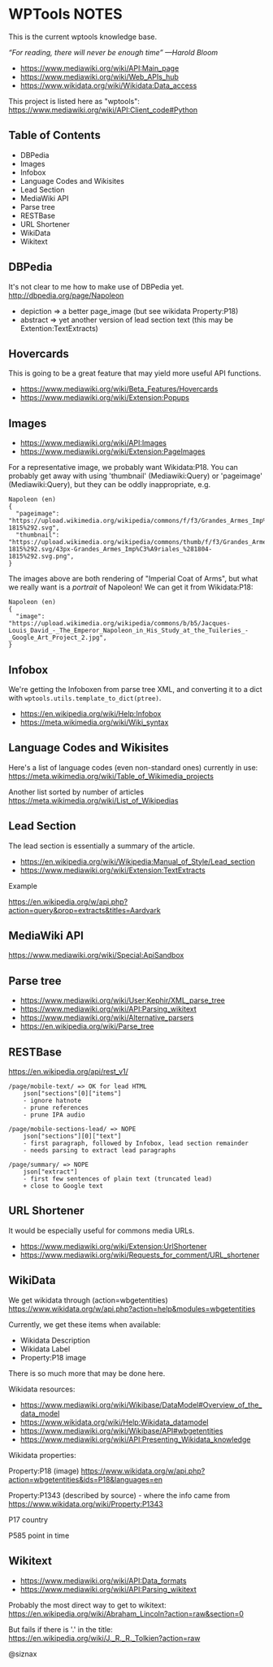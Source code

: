 WPTools NOTES
=============

This is the current wptools knowledge base.

_“For reading, there will never be enough time” —Harold Bloom_

* https://www.mediawiki.org/wiki/API:Main_page
* https://www.mediawiki.org/wiki/Web_APIs_hub
* https://www.wikidata.org/wiki/Wikidata:Data_access

This project is listed here as "wptools":
https://www.mediawiki.org/wiki/API:Client_code#Python


Table of Contents
-----------------

* DBPedia
* Images
* Infobox
* Language Codes and Wikisites
* Lead Section
* MediaWiki API
* Parse tree
* RESTBase
* URL Shortener
* WikiData
* Wikitext


DBPedia
-------

It's not clear to me how to make use of DBPedia yet.
http://dbpedia.org/page/Napoleon

* depiction => a better page_image (but see wikidata Property:P18)
* abstract => yet another version of lead section text (this may be
  Extention:TextExtracts)


Hovercards
----------

This is going to be a great feature that may yield more useful API
functions.

* https://www.mediawiki.org/wiki/Beta_Features/Hovercards
* https://www.mediawiki.org/wiki/Extension:Popups


Images
------

* https://www.mediawiki.org/wiki/API:Images
* https://www.mediawiki.org/wiki/Extension:PageImages

For a representative image, we probably want Wikidata:P18. You can
probably get away with using 'thumbnail' (Mediawiki:Query) or
'pageimage' (Mediawiki:Query), but they can be oddly inappropriate,
e.g.

    Napoleon (en)
    {
      "pageimage": "https://upload.wikimedia.org/wikipedia/commons/f/f3/Grandes_Armes_Imp%C3%A9riales_%281804-1815%292.svg",
      "thumbnail": "https://upload.wikimedia.org/wikipedia/commons/thumb/f/f3/Grandes_Armes_Imp%C3%A9riales_%281804-1815%292.svg/43px-Grandes_Armes_Imp%C3%A9riales_%281804-1815%292.svg.png",
    }

The images above are both rendering of "Imperial Coat of Arms", but
what we really want is a _portrait_ of Napoleon! We can get it from
Wikidata:P18:

    Napoleon (en)
    {
      "image": "https://upload.wikimedia.org/wikipedia/commons/b/b5/Jacques-Louis_David_-_The_Emperor_Napoleon_in_His_Study_at_the_Tuileries_-_Google_Art_Project_2.jpg",
    }


Infobox
-------

We're getting the Infoboxen from parse tree XML, and converting it to
a dict with ``wptools.utils.template_to_dict(ptree)``.

* https://en.wikipedia.org/wiki/Help:Infobox
* https://meta.wikimedia.org/wiki/Wiki_syntax


Language Codes and Wikisites
----------------------------

Here's a list of language codes (even non-standard ones) currently in use:
https://meta.wikimedia.org/wiki/Table_of_Wikimedia_projects

Another list sorted by number of articles
https://meta.wikimedia.org/wiki/List_of_Wikipedias


Lead Section
------------

The lead section is essentially a summary of the article.

* https://en.wikipedia.org/wiki/Wikipedia:Manual_of_Style/Lead_section
* https://www.mediawiki.org/wiki/Extension:TextExtracts

Example

https://en.wikipedia.org/w/api.php?action=query&prop=extracts&titles=Aardvark


MediaWiki API
-------------

https://www.mediawiki.org/wiki/Special:ApiSandbox


Parse tree
----------

* https://www.mediawiki.org/wiki/User:Kephir/XML_parse_tree
* https://www.mediawiki.org/wiki/API:Parsing_wikitext
* https://www.mediawiki.org/wiki/Alternative_parsers
* https://en.wikipedia.org/wiki/Parse_tree


RESTBase
--------

https://en.wikipedia.org/api/rest_v1/

    /page/mobile-text/ => OK for lead HTML
        json["sections"[0]["items"]
        - ignore hatnote
        - prune references
        - prune IPA audio
    
    /page/mobile-sections-lead/ => NOPE
        json["sections"][0]["text"]
        - first paragraph, followed by Infobox, lead section remainder
        - needs parsing to extract lead paragraphs
    
    /page/summary/ => NOPE
        json["extract"]
        - first few sentences of plain text (truncated lead)
        + close to Google text


URL Shortener
-------------

It would be especially useful for commons media URLs.

* https://www.mediawiki.org/wiki/Extension:UrlShortener
* https://www.mediawiki.org/wiki/Requests_for_comment/URL_shortener


WikiData
--------

We get wikidata through (action=wbgetentities)
https://www.wikidata.org/w/api.php?action=help&modules=wbgetentities

Currently, we get these items when available:

* Wikidata Description
* Wikidata Label
* Property:P18 image

There is so much more that may be done here.

Wikidata resources:

* https://www.mediawiki.org/wiki/Wikibase/DataModel#Overview_of_the_data_model
* https://www.wikidata.org/wiki/Help:Wikidata_datamodel
* https://www.mediawiki.org/wiki/Wikibase/API#wbgetentities
* https://www.mediawiki.org/wiki/API:Presenting_Wikidata_knowledge

Wikidata properties:

Property:P18 (image)
https://www.wikidata.org/w/api.php?action=wbgetentities&ids=P18&languages=en

Property:P1343 (described by source) - where the info came from
https://www.wikidata.org/wiki/Property:P1343

P17 country

P585 point in time


Wikitext
--------

* https://www.mediawiki.org/wiki/API:Data_formats
* https://www.mediawiki.org/wiki/API:Parsing_wikitext

Probably the most direct way to get to wikitext:
https://en.wikipedia.org/wiki/Abraham_Lincoln?action=raw&section=0

But fails if there is '.' in the title:
https://en.wikipedia.org/wiki/J._R._R._Tolkien?action=raw


@siznax
